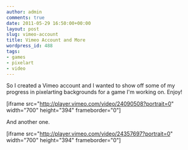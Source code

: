 ```yaml
---
author: admin
comments: true
date: 2011-05-29 16:50:00+00:00
layout: post
slug: vimeo-account
title: Vimeo Account and More
wordpress_id: 488
tags:
- games
- pixelart
- video
---
```


So I created a Vimeo account and I wanted to show off some of my progress in pixelarting backgrounds for a game I'm working on. Enjoy!


[iframe src="http://player.vimeo.com/video/24090508?portrait=0" width="700" height="394" frameborder="0"]


And another one.


[iframe src="http://player.vimeo.com/video/24357697?portrait=0" width="700" height="394" frameborder="0"]
